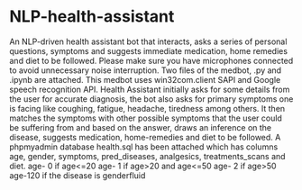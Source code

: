 # NLP-health-assistant
An NLP-driven health assistant bot that interacts, asks a series of personal questions, symptoms and suggests immediate medication, home remedies and diet to be followed.
Please make sure you have microphones connected to avoid unnecessary noise interruption.
Two files of the medbot, .py and .ipynb are attached.
This medbot uses win32com.client SAPI and Google speech recognition API.
Health Assistant initially asks for some details from the user for accurate diagnosis, the bot also asks for primary symptoms one is facing like coughing, fatigue, headache, tiredness among others. It then matches the symptoms with other possible symptoms that the user could be suffering from and based on the answer, draws an inference on the disease, suggests medication, home-remedies and diet to be followed.
A phpmyadmin database health.sql has been attached which has columns age, gender, symptoms, pred_diseases, analgesics, treatments_scans and diet.
age- 0 if age<=20
age- 1 if age>20 and age<=50
age- 2 if age>50
age-120 if the disease is genderfluid

